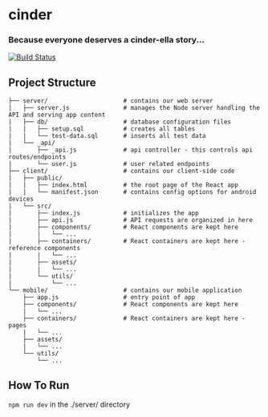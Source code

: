 # cinder 
### Because everyone deserves a cinder-ella story...
[![Build Status](https://travis-ci.com/Raman-Maan/cinder.svg?token=yW9dwYrw65cdrdXoS86Y&branch=master)](https://travis-ci.com/Raman-Maan/cinder)

Project Structure
---
```
├── server/                     # contains our web server
|   ├── server.js               # manages the Node server handling the API and serving app content
|   ├── db/                     # database configuration files
|   |   ├── setup.sql           # creates all tables
|   |   └── test-data.sql       # inserts all test data
|   └── _api/
|       ├── _api.js             # api controller - this controls api routes/endpoints
|       └── user.js             # user related endpoints
├── client/                     # contains our client-side code
|   ├── public/
|   |   ├── index.html          # the root page of the React app
|   |   └── manifest.json       # contains config options for android devices
|   └── src/
|       ├── index.js            # initializes the app
|       ├── api.js              # API requests are organized in here
|       ├── components/         # React components are kept here
|       |   └── ...
|       ├── containers/         # React containers are kept here - reference components
|       |   └── ...
|       ├── assets/
|       |   └── ...
|       └── utils/
|           └── ...
└── mobile/                     # contains our mobile application
    ├── app.js                  # entry point of app
    ├── components/             # React components are kept here
    |   └── ...
    ├── containers/             # React containers are kept here - pages
    |   └── ...
    ├── assets/
    |   └── ...
    └── utils/
        └── ...
```

How To Run
---
```npm run dev``` in the ./server/ directory
